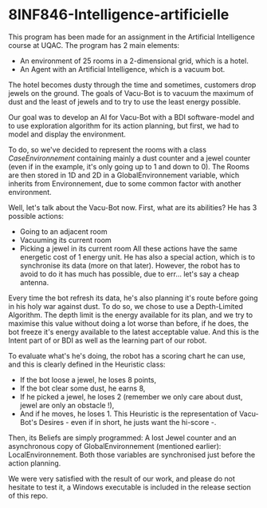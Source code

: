 # 8INF846-Intelligence-artificielle

This program has been made for an assignment in the Artificial Intelligence course at UQAC.
The program has 2 main elements:
* An environment of 25 rooms in a 2-dimensional grid, which is a hotel.
* An Agent with an Artificial Intelligence, which is a vacuum bot.

The hotel becomes dusty through the time and sometimes, customers drop jewels on the ground. The goals of Vacu-Bot is to vacuum the maximum of dust and the least of jewels and to try to use the least energy possible.

Our goal was to develop an AI for Vacu-Bot with a BDI software-model and to use exploration algorithm for its action planning, but first, we had to model and display the environment.

To do, so we've decided to represent the rooms with a class *CaseEnvironnement* containing mainly a dust counter and a jewel counter (even if in the example, it's only going up to 1 and down to 0). The Rooms are then stored in 1D and 2D in a GlobalEnvironnement variable, which inherits from Environnement, due to some common factor with another environment.

Well, let's talk about the Vacu-Bot now. First, what are its abilities? He has 3 possible actions:
* Going to an adjacent room
* Vacuuming its current room
* Picking a jewel in its current room
All these actions have the same energetic cost of 1 energy unit.
He has also a special action, which is to synchronise its data (more on that later). However, the robot has to avoid to do it has much has possible, due to err... let's say a cheap antenna.

Every time the bot refresh its data, he's also planning it's route before going in his holy war against dust. To do so, we chose to use a Depth-Limited Algorithm. The depth limit is the energy available for its plan, and we try to maximise this value without doing a lot worse than before, if he does, the bot freeze it's energy available to the latest acceptable value. And this is the Intent part of or BDI as well as the learning part of our robot.

To evaluate what's he's doing, the robot has a scoring chart he can use, and this is clearly defined in the Heuristic class:
* If the bot loose a jewel, he loses 8 points,
* If the bot clear some dust, he earns 8,
* If he picked a jewel, he loses 2 (remember we only care about dust, jewel are only an obstacle !),
* And if he moves, he loses 1.
This Heuristic is the representation of Vacu-Bot's Desires - even if in short, he justs want the hi-score -.

Then, its Beliefs are simply programmed: A lost Jewel counter and an asynchronous copy of GlobalEnvironnement (mentioned earlier): LocalEnvironnement. Both those variables are synchronised just before the action planning.

We were very satisfied with the result of our work, and please do not hesitate to test it, a Windows executable is included in the release section of this repo.
